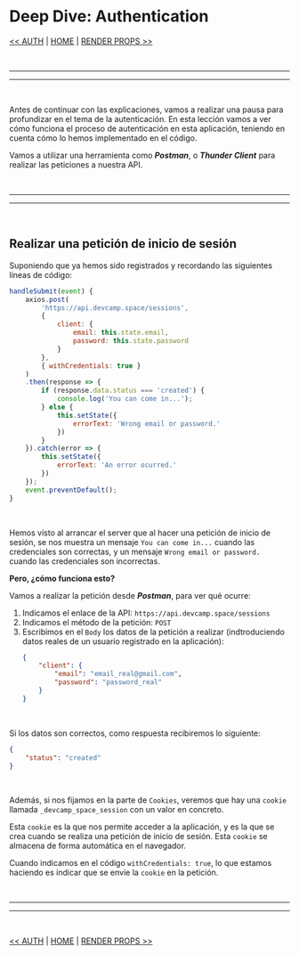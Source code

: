 # Deep Dive: Authentication


[<< AUTH](./21_auth.md#auth-component) | [HOME](../../../README.md#devcamp) | [RENDER PROPS >>](./23_render_props.md#render-props)


<br/><hr/>
<hr/><br/>


Antes de continuar con las explicaciones, vamos a realizar una pausa para profundizar en el tema de la autenticación. En esta lección vamos a ver cómo funciona el proceso de autenticación en esta aplicación, teniendo en cuenta cómo lo hemos implementado en el código.

Vamos a utilizar una herramienta como ***Postman***, o ***Thunder Client*** para realizar las peticiones a nuestra API.


<br/><hr/>
<hr/><br/>


## Realizar una petición de inicio de sesión

Suponiendo que ya hemos sido registrados y recordando las siguientes líneas de código:

```js
handleSubmit(event) {
    axios.post(
        'https://api.devcamp.space/sessions',
        {
            client: {
                email: this.state.email,
                password: this.state.password
            }
        },
        { withCredentials: true }
    )
    .then(response => {
        if (response.data.status === 'created') {
            console.log('You can come in...');
        } else {
            this.setState({
                errorText: 'Wrong email or password.'
            })
        }
    }).catch(error => {
        this.setState({
            errorText: 'An error ocurred.'
        })
    });
    event.preventDefault();
}
```

<br/>

Hemos visto al arrancar el server que al hacer una petición de inicio de sesión, se nos muestra un mensaje `You can come in...` cuando las credenciales son correctas, y un mensaje `Wrong email or password.` cuando las credenciales son incorrectas.

**Pero, ¿cómo funciona esto?**

Vamos a realizar la petición desde ***Postman***, para ver qué ocurre:

1. Indicamos el enlace de la API: `https://api.devcamp.space/sessions`
2. Indicamos el método de la petición: `POST`
3. Escribimos en el `Body` los datos de la petición a realizar (indtroduciendo datos reales de un usuario registrado en la aplicación):
    ```json
    {
        "client": {
            "email": "email_real@gmail.com",
            "password": "password_real"
        }
    }
    ```

<br/>

Si los datos son correctos, como respuesta recibiremos lo siguiente:

```json
{
    "status": "created"
}
```

<br/>

Además, si nos fijamos en la parte de `Cookies`, veremos que hay una `cookie` llamada `_devcamp_space_session` con un valor en concreto.

Esta `cookie` es la que nos permite acceder a la aplicación, y es la que se crea cuando se realiza una petición de inicio de sesión. Esta `cookie` se almacena de forma automática en el navegador.

Cuando indicamos en el código `withCredentials: true`, lo que estamos haciendo es indicar que se envíe la `cookie` en la petición.


<br/><hr/>
<hr/><br/>


[<< AUTH](./21_auth.md#auth-component) | [HOME](../../../README.md#devcamp) | [RENDER PROPS >>](./23_render_props.md#render-props)